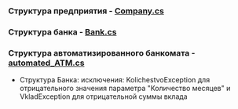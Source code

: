 

### Структура предприятия - [Company.cs](https://github.com/dmtmlv/-11-1/blob/main/C%23/LAB2/Company.cs)

### Структура банка - [Bank.cs](https://github.com/dmtmlv/-11-1/blob/main/C%23/LAB2/Bank.cs)

### Структура автоматизированного банкомата - [automated_ATM.cs](https://github.com/dmtmlv/-11-1/blob/main/C%23/LAB2/automated_ATM.cs)



- Структура Банка:
исключения: KolichestvoException для отрицательного значения параметра "Количество месяцев" и VkladException для отрицательной суммы вклада
